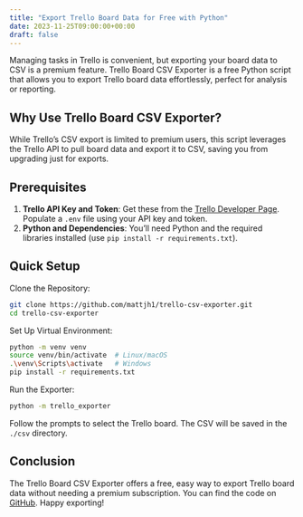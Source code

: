 ```yaml
---
title: "Export Trello Board Data for Free with Python"
date: 2023-11-25T09:00:00+00:00
draft: false
---
```


Managing tasks in Trello is convenient, but exporting your board data to CSV is a premium feature. Trello Board CSV Exporter is a free Python script that allows you to export Trello board data effortlessly, perfect for analysis or reporting.

<!--more-->

## Why Use Trello Board CSV Exporter?

While Trello’s CSV export is limited to premium users, this script leverages the Trello API to pull board data and export it to CSV, saving you from upgrading just for exports.

## Prerequisites

1. **Trello API Key and Token**: Get these from the [Trello Developer Page](https://trello.com/power-ups/admin). Populate a `.env` file using your API key and token.
2. **Python and Dependencies**: You’ll need Python and the required libraries installed (use `pip install -r requirements.txt`).

## Quick Setup

Clone the Repository:

```bash
git clone https://github.com/mattjh1/trello-csv-exporter.git
cd trello-csv-exporter
```

Set Up Virtual Environment:

```bash
python -m venv venv
source venv/bin/activate  # Linux/macOS
.\venv\Scripts\activate   # Windows
pip install -r requirements.txt
```

Run the Exporter:

```bash
python -m trello_exporter
```

Follow the prompts to select the Trello board. The CSV will be saved in the `./csv` directory.

## Conclusion

The Trello Board CSV Exporter offers a free, easy way to export Trello board data without needing a premium subscription. You can find the code on [GitHub](https://github.com/mattjh1/trello-csv-exporter). Happy exporting!
